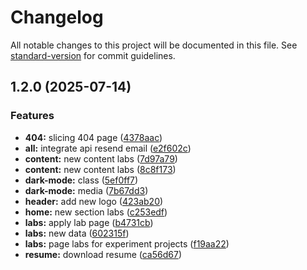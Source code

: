 # Changelog

All notable changes to this project will be documented in this file. See [standard-version](https://github.com/conventional-changelog/standard-version) for commit guidelines.

## 1.2.0 (2025-07-14)


### Features

* **404:** slicing 404 page ([4378aac](https://github.com/aldngrha/portfolio/commit/4378aac24fa83c9f4870b520baa80e07e0631ae2))
* **all:** integrate api resend email ([e2f602c](https://github.com/aldngrha/portfolio/commit/e2f602ca8cb5b507ac556fee9e39ede0fbb0afa1))
* **content:** new content labs ([7d97a79](https://github.com/aldngrha/portfolio/commit/7d97a7920c2d889fe11d32a68e626a8d4b7473a3))
* **content:** new content labs ([8c8f173](https://github.com/aldngrha/portfolio/commit/8c8f17318040d287e88ffb29ac471464ce724f79))
* **dark-mode:** class ([5ef0ff7](https://github.com/aldngrha/portfolio/commit/5ef0ff70bb1f4acbb6afb5d0d225e32c0c25ac06))
* **dark-mode:** media ([7b67dd3](https://github.com/aldngrha/portfolio/commit/7b67dd3f7b4838f3fef58179f45932f6a7375572))
* **header:** add new logo ([423ab20](https://github.com/aldngrha/portfolio/commit/423ab2039b39722855a68d80c136fd0ec7c309f9))
* **home:** new section labs ([c253edf](https://github.com/aldngrha/portfolio/commit/c253edf6c6e31369fa662c5470dc8dd3c3596a9c))
* **labs:** apply lab page ([b4731cb](https://github.com/aldngrha/portfolio/commit/b4731cb098385a8dcdb24cc4bf7c9ca46f6cc19d))
* **labs:** new data ([602315f](https://github.com/aldngrha/portfolio/commit/602315f77b262f7b12ed5ebf8c94614d60d7c647))
* **labs:** page labs for experiment projects ([f19aa22](https://github.com/aldngrha/portfolio/commit/f19aa22f63eea107cb7b1a5c8100c7a53fa38c3d))
* **resume:** download resume ([ca56d67](https://github.com/aldngrha/portfolio/commit/ca56d67036830f6330c3b829afef2a57f26e2a77))
